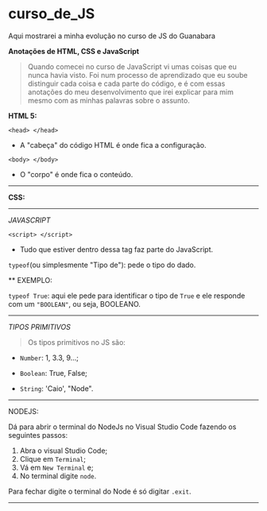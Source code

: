 # curso_de_JS
Aqui mostrarei a minha evolução no curso de JS do Guanabara

**Anotações de HTML, CSS e JavaScript**

>Quando comecei no curso de JavaScript vi umas coisas que eu nunca havia visto.
>Foi num processo de aprendizado que eu soube distinguir cada coisa e cada parte do código, e é com essas anotações do meu desenvolvimento que irei explicar para mim mesmo com as minhas palavras sobre o assunto.

**HTML 5:**

`<head> </head>`

* A "cabeça" do código HTML é onde fica a configuração.


`<body> </body>`

* O "corpo" é onde fica o conteúdo.


**************************************************************
**CSS:**


**************************************************************
*JAVASCRIPT*

`<script> </script>`

* Tudo que estiver dentro dessa tag faz parte do JavaScript.

`typeof`(ou simplesmente "Tipo de"): pede o tipo do dado.

** EXEMPLO:

`typeof True`: aqui ele pede para identificar o tipo de `True` e
ele responde com um `"BOOLEAN"`, ou seja, BOOLEANO.

**************************************************************
*TIPOS PRIMITIVOS*

>Os tipos primitivos no JS são:

* `Number`: 1, 3.3, 9...;

* `Boolean`: True, False;

* `String`: 'Caio', "Node".

************************************

NODEJS:

Dá para abrir o terminal do NodeJs no Visual Studio Code fazendo os seguintes passos:

1. Abra o visual Studio Code;
2. Clique em `Terminal`;
3. Vá em `New Terminal` e;
4. No terminal digite `node`.

Para fechar digite o terminal do Node é só digitar `.exit`.

*************************************



